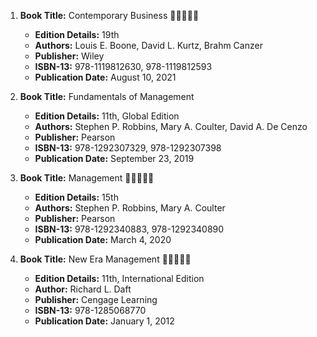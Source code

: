 1. **Book Title:** Contemporary Business 🚨🚨🚨🚨🚨
   - **Edition Details:** 19th
   - **Authors:** Louis E. Boone, David L. Kurtz, Brahm Canzer
   - **Publisher:** Wiley
   - **ISBN-13:** 978-1119812630, 978-1119812593
   - **Publication Date:** August 10, 2021

2. **Book Title:** Fundamentals of Management
   - **Edition Details:** 11th, Global Edition
   - **Authors:** Stephen P. Robbins, Mary A. Coulter, David A. De Cenzo
   - **Publisher:** Pearson
   - **ISBN-13:** 978-1292307329, 978-1292307398
   - **Publication Date:** September 23, 2019

3. **Book Title:** Management 🚨🚨🚨🚨🚨
   - **Edition Details:** 15th
   - **Authors:** Stephen P. Robbins, Mary A. Coulter
   - **Publisher:** Pearson
   - **ISBN-13:** 978-1292340883, 978-1292340890
   - **Publication Date:** March 4, 2020

4. **Book Title:** New Era Management 🚨🚨🚨🚨🚨
   - **Edition Details:** 11th, International Edition
   - **Author:** Richard L. Daft
   - **Publisher:** Cengage Learning
   - **ISBN-13:** 978-1285068770
   - **Publication Date:** January 1, 2012
